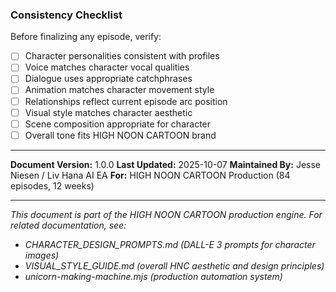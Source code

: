 ### Consistency Checklist

Before finalizing any episode, verify:

- [ ] Character personalities consistent with profiles
- [ ] Voice matches character vocal qualities
- [ ] Dialogue uses appropriate catchphrases
- [ ] Animation matches character movement style
- [ ] Relationships reflect current episode arc position
- [ ] Visual style matches character aesthetic
- [ ] Scene composition appropriate for character
- [ ] Overall tone fits HIGH NOON CARTOON brand

---

**Document Version:** 1.0.0
**Last Updated:** 2025-10-07
**Maintained By:** Jesse Niesen / Liv Hana AI EA
**For:** HIGH NOON CARTOON Production (84 episodes, 12 weeks)

---

*This document is part of the HIGH NOON CARTOON production engine. For related documentation, see:*

- *CHARACTER_DESIGN_PROMPTS.md (DALL-E 3 prompts for character images)*
- *VISUAL_STYLE_GUIDE.md (overall HNC aesthetic and design principles)*
- *unicorn-making-machine.mjs (production automation system)*
